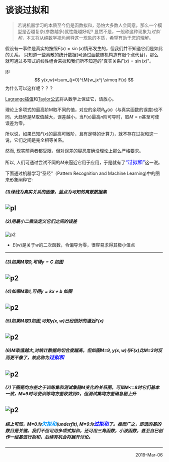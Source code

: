 # 谈谈过拟和
> 若说机器学习的本质至今仍是函数拟和，恐怕大多数人会同意。那么一个模型是否越复杂(参数越多)就性能越好呢? 显然不是，一般称这种现象为*过拟和*，本文将从纯数学视角阐释这一现象的本质，希望有助于您的理解。 

假设有一事件是真实的按照$F(x)=\sin(x)$情形发生的，但我们并不知道它们是如此的关系。
只知道一些离散的统计数据(可通过函数随机构造有限个点代替)，那么就可通过多项式的线性组合来拟和我们所不知道的"真实关系$F(x)=\sin(x)$"。

即
$$
y(x,w)=\sum_{j=0}^{M}w_jx^j \simeq F(x)
$$
为什么可以这样呢？？？

[Lagrange插值](math/analys/lagrange.md)和[Taylor公式](math/analys/taylor.md)将从数学上保证它，请放心。

理论上多项式的最高阶M取不同的值，对应的余项$R_M(x)$（与真实函数的误差)也不同，大趋势是M取值越大，误差越小，当$F(x)$最高$n$阶可导时，取$M=n$甚至可使误差为零。

所以说，如果已知$F(x)$的最高可微阶，且有足够的计算力，就不存在过拟和这一说，它们之间是完全相等关系。

然而, 现实前两者都受限，但对误差的容忍度确没理论上那么严格要求。

所以, 人们可通过尝试不同的$M$来逼近它用于应用，于是就有了<font color=blue size=3>“<font color=blue size=3>过拟和</font>”</font>这一说。

下面通过机器学习“圣经”（Pattern Recognition and Machine Learning)中的图来形象阐释它:
##### (1)绿线为真实关系的图像，蓝点为可知的离散数据集 
![pl](1.jpg ':size=400*247')
---
##### (2)用最小二乘法定义它们之间的误差
![p2](2.jpg ':size=400*247')
- $E(w)$是关于$w$的二次函数，令偏导为零，很容易求得其极小值点
---
##### (3)如果M取0,可得$y=C$ 如图
![p2](3.jpg ':size=400*247')
---
##### (4)如果M取1,可得$y=kx+b$ 如图
![p2](4.jpg ':size=400*247')
---
##### (5)如果M取3如图,可知$y(x,w)$已经很好的逼近$F(x)$
![p2](5.jpg ':size=400*247')
---
##### (6)M取值越大,对统计数据的切合度越高，但如图M=9, $y(x,w)$与$F(x)$比M=3时反而更不像了，故此称为<font color=blue size=3>过拟和</font>
![p2](6.jpg ':size=400*247')
---
##### (7)下图是均方差之于训练集和测试集随M变化的关系图，可知M\<=8时它们基本一致，M=9时可使训练均方差收敛到0，但测试集均方差确急剧上升
![p2](7.jpg ':size=400*247')
---

##### 综上可知，M=0为<font color=#0099ff size=3>欠拟和</font>(underfit), M=9为<font color=blue size=3>过拟和</font>了。推而广之，即选的基的数目是关键。我们不但可用多项式拟和，还可用三角函数，小波函数，甚至自已创作一组基进行拟和，后续有机会将展开讨论。

--- 
<div style="text-align: right"> 2019-Mar-06 </div>
